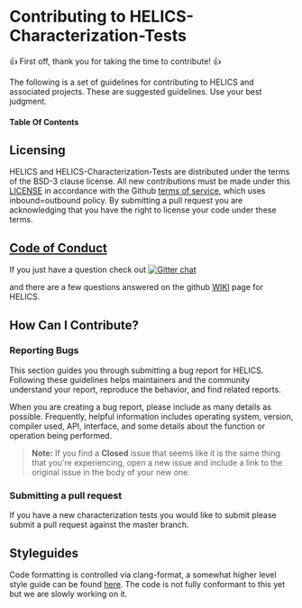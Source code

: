 # Contributing to HELICS-Characterization-Tests

:+1: First off, thank you for taking the time to contribute! :+1:

The following is a set of guidelines for contributing to HELICS and associated projects. These are suggested guidelines. Use your best judgment.

#### Table Of Contents

## Licensing
HELICS and HELICS-Characterization-Tests are distributed under the terms of the BSD-3 clause license. All new
contributions must be made under this [LICENSE](LICENSE) in accordance with the Github [terms of service](https://help.github.com/en/articles/github-terms-of-service#6-contributions-under-repository-license), which uses inbound=outbound policy.  By submitting a pull request you are acknowledging that you have the right to license your code under these terms.

## [Code of Conduct](https://github.com/GMLC-TDC/HELICS/blob/master/.github/CODE_OF_CONDUCT.md)

If you just have a question check out [![Gitter chat](https://badges.gitter.im/GMLC-TDC/HELICS.png)](https://gitter.im/GMLC-TDC/HELICS)

and there are a few questions answered on the github [WIKI](https://github.com/GMLC-TDC/HELICS/wiki) page for HELICS.

## How Can I Contribute?

### Reporting Bugs

This section guides you through submitting a bug report for HELICS. Following these guidelines helps maintainers and the community understand your report, reproduce the behavior, and find related reports.

When you are creating a bug report, please include as many details as possible.  Frequently, helpful information includes operating system, version, compiler used, API, interface, and some details about the function or operation being performed.

> **Note:** If you find a **Closed** issue that seems like it is the same thing that you're experiencing, open a new issue and include a link to the original issue in the body of your new one.



### Submitting a pull request
If you have a new characterization tests you would like to submit please submit a pull request against the master branch. 

## Styleguides
Code formatting is controlled via clang-format, a somewhat higher level style guide can be found [here](https://helics.readthedocs.io/en/latest/developer-guide/style.html). The code is not fully conformant to this yet but we are slowly working on it.
